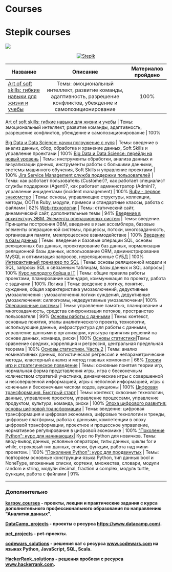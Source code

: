 # Courses

# Stepik courses

![](https://static.tildacdn.com/tild3761-3062-4635-a636-666363643432/stepik-share-ru.png)

<div id="badges" align="center">

[![Stepik](https://img.shields.io/badge/website-Stepik-black)](https://stepik.org/learn) 

</div>

Название   |Описание | Материалов пройдено
-----------|:-------:|:-------------------:
[Art of soft skills: гибкие навыки для жизни и учебы](https://github.com/QuantumFluxx/Stepik_courses/blob/main/%D0%A1%D0%B5%D1%80%D1%82%D0%B8%D1%84%D0%B8%D0%BA%D0%B0%D1%82%D1%8B/Art%20Of%20Soft%20skills%20%D0%B3%D0%B8%D0%B1%D0%BA%D0%B8%D0%B5%20%D0%BD%D0%B0%D0%B2%D1%8B%D0%BA%D0%B8%20%D0%B4%D0%BB%D1%8F%20%D0%B6%D0%B8%D0%B7%D0%BD%D0%B8%20%D0%B8%20%D1%83%D1%87%D0%B5%D0%B1%D1%8B.pdf) | Темы: эмоциональный интеллект, развитие команды, адаптивность, разрешение конфликтов, убеждение и самопозиционирование | 100%

[Art of soft skills: гибкие навыки для жизни и учебы](https://stepik.org/certificate/c652c04cd6c87762b91f840eaf04ac00c1ba6e8f.png?resolution=low) | Темы: эмоциональный интеллект, развитие команды, адаптивность, разрешение конфликтов, убеждение и самопозиционирование | 100%








[Big Data и Data Science: начни погружение с нуля](https://github.com/QuantumFluxx/Stepik_courses/blob/main/%D0%A1%D0%B5%D1%80%D1%82%D0%B8%D1%84%D0%B8%D0%BA%D0%B0%D1%82%D1%8B/Big%20Data%20%D0%B8%20Data%20Science%20%D0%BD%D0%B0%D1%87%D0%BD%D0%B8%20%D0%BF%D0%BE%D0%B3%D1%80%D1%83%D0%B6%D0%B5%D0%BD%D0%B8%D0%B5%20%D1%81%20%D0%BD%D1%83%D0%BB%D1%8F.pdf) | Темы: введение в анализ данных, сбор, обработка и хранение данных, Soft Skills и управление проектами | 100%
[Big Data и Data Science: перейди на новый уровень](https://github.com/QuantumFluxx/Stepik_courses/blob/main/%D0%A1%D0%B5%D1%80%D1%82%D0%B8%D1%84%D0%B8%D0%BA%D0%B0%D1%82%D1%8B/Big%20Data%20%D0%B8%20Data%20Science%20%D0%BF%D0%B5%D1%80%D0%B5%D0%B9%D0%B4%D0%B8%20%D0%BD%D0%B0%20%D0%BD%D0%BE%D0%B2%D1%8B%D0%B9%20%D1%83%D1%80%D0%BE%D0%B2%D0%B5%D0%BD%D1%8C.pdf) | Темы: инструменты обработки, анализа данных и визуализации данных, инструменты работы с большими данными, системы машинного обучения, Soft Skills и управление проектами | 100%
[Jira Service Management служба поддержки пользователей](https://github.com/QuantumFluxx/Stepik_courses/blob/main/%D0%A1%D0%B5%D1%80%D1%82%D0%B8%D1%84%D0%B8%D0%BA%D0%B0%D1%82%D1%8B/Jira%20Service%20Management%20%D1%81%D0%BB%D1%83%D0%B6%D0%B1%D0%B0%20%D0%BF%D0%BE%D0%B4%D0%B4%D0%B5%D1%80%D0%B6%D0%BA%D0%B8%20%D0%BF%D0%BE%D0%BB%D1%8C%D0%B7%D0%BE%D0%B2%D0%B0%D1%82%D0%B5%D0%BB%D0%B5%D0%B9.pdf) | Темы:  как работает пользователь (Customer)?, как работает специалист службы поддержки (Agent)?, как работает администратор (Admin)?, управление инцидентами (incident management) | 100%
[Ruby - первое знакомство](https://github.com/QuantumFluxx/Stepik_courses/tree/main/Ruby%20-%20%D0%BF%D0%B5%D1%80%D0%B2%D0%BE%D0%B5%20%D0%B7%D0%BD%D0%B0%D0%BA%D0%BE%D0%BC%D1%81%D1%82%D0%B2%D0%BE) | Темы: основы, управляющие структуры, коллекции, методы, ООП в Ruby, модули, примеси и стандартные классы, работа с файлами | 82%
[Web-технологии](https://github.com/QuantumFluxx/Stepik_courses/blob/main/%D0%A1%D0%B5%D1%80%D1%82%D0%B8%D1%84%D0%B8%D0%BA%D0%B0%D1%82%D1%8B/Web%20%D1%82%D0%B5%D1%85%D0%BD%D0%BE%D0%BB%D0%BE%D0%B3%D0%B8%D0%B8.pdf) | Темы: статический сайт, динамический сайт, дополнительные темы | 94% 
[Введение в архитектуру ЭВМ. Элементы операционных систем](https://github.com/QuantumFluxx/Stepik_courses/blob/main/%D0%A1%D0%B5%D1%80%D1%82%D0%B8%D1%84%D0%B8%D0%BA%D0%B0%D1%82%D1%8B/%D0%92%D0%B2%D0%B5%D0%B4%D0%B5%D0%BD%D0%B8%D0%B5%20%D0%B2%20%D0%B0%D1%80%D1%85%D0%B8%D1%82%D0%B5%D0%BA%D1%82%D1%83%D1%80%D1%83%20%D0%AD%D0%92%D0%9C%20%D0%AD%D0%BB%D0%B5%D0%BC%D0%B5%D0%BD%D1%82%D1%8B%20%D0%BE%D0%BF%D0%B5%D1%80%D0%B0%D1%86%D0%B8%D0%BE%D0%BD%D0%BD%D1%8B%D1%85%20%D1%81%D0%B8%D1%81%D1%82%D0%B5%D0%BC.pdf) | Темы: введение. Принципы построения ЭВМ, введение в язык ассемблера, базовые элементы операционной системы, процессы, потоки, многозадачность, организация памяти, межпроцессное взаимодействие | 100%
[Введение в базы данных](https://github.com/QuantumFluxx/Stepik_courses/tree/main/%D0%92%D0%B2%D0%B5%D0%B4%D0%B5%D0%BD%D0%B8%D0%B5%20%D0%B2%20%D0%B1%D0%B0%D0%B7%D1%8B%20%D0%B4%D0%B0%D0%BD%D0%BD%D1%8B%D1%85) | Темы: введение и базовые операции SQL, основы реляционных баз данных, проектирование баз данных, нормализация реляционной базы данных, использование ORM, администрирование MySQL и оптимизация запросов, нереляционные СУБД | 100%
[Интерактивный тренажер по SQL](https://github.com/QuantumFluxx/Stepik_courses/tree/main/%D0%98%D0%BD%D1%82%D0%B5%D1%80%D0%B0%D0%BA%D1%82%D0%B8%D0%B2%D0%BD%D1%8B%D0%B9%20%D1%82%D1%80%D0%B5%D0%BD%D0%B0%D0%B6%D0%B5%D1%80%20%D0%BF%D0%BE%20SQL) | Темы: основы реляционной модели и SQL, запросы SQL к связанным таблицам, базы данных и SQL запросы | 100%
[Курс молодого бойца в IT](https://github.com/QuantumFluxx/Stepik_courses/blob/main/%D0%A1%D0%B5%D1%80%D1%82%D0%B8%D1%84%D0%B8%D0%BA%D0%B0%D1%82%D1%8B/%D0%9A%D1%83%D1%80%D1%81%20%D0%BC%D0%BE%D0%BB%D0%BE%D0%B4%D0%BE%D0%B3%D0%BE%20%D0%B1%D0%BE%D0%B9%D1%86%D0%B0%20%D0%B2%20IT.pdf) | Темы: общие правила работы проектами, планирование календаря, коммуникация по проекту, работа с задачами | 100%
[Логика](https://github.com/QuantumFluxx/Stepik_courses/blob/main/%D0%A1%D0%B5%D1%80%D1%82%D0%B8%D1%84%D0%B8%D0%BA%D0%B0%D1%82%D1%8B/%D0%9B%D0%BE%D0%B3%D0%B8%D0%BA%D0%B0.pdf) | Темы: введение в логику, понятие, суждение, общая характеристика умозаключений, дедуктивные умозаключения : умозаключения логики суждений, дедуктивные умозаключения: силлогизмы, недедуктивные умозаключения| 100%
[Операционные системы](https://github.com/QuantumFluxx/Stepik_courses/blob/main/%D0%A1%D0%B5%D1%80%D1%82%D0%B8%D1%84%D0%B8%D0%BA%D0%B0%D1%82%D1%8B/%D0%9E%D0%BF%D0%B5%D1%80%D0%B0%D1%86%D0%B8%D0%BE%D0%BD%D0%BD%D1%8B%D0%B5%20%D1%81%D0%B8%D1%81%D1%82%D0%B5%D0%BC%D1%8B.pdf) | Темы: управление памятью, планирование и многозадачность, средства синхронизации потоков, пространство пользователя | 99%
[Основы работы с данными](https://github.com/QuantumFluxx/Stepik_courses/blob/main/%D0%A1%D0%B5%D1%80%D1%82%D0%B8%D1%84%D0%B8%D0%BA%D0%B0%D1%82%D1%8B/%D0%9E%D1%81%D0%BD%D0%BE%D0%B2%D1%8B%20%D1%80%D0%B0%D0%B1%D0%BE%D1%82%D1%8B%20%D1%81%20%D0%B4%D0%B0%D0%BD%D0%BD%D1%8B%D0%BC%D0%B8.pdf) | Темы: контекст, основные понятия, этапы аналитического проекта, технологии, использующие данные, инфраструктура для работы с данными, управление данными в организации, культура принятия решений на основе данных, команда, риски | 100%
[Основы статистики](https://github.com/QuantumFluxx/Stepik_courses/tree/main/%D0%9E%D1%81%D0%BD%D0%BE%D0%B2%D1%8B%20%D1%81%D1%82%D0%B0%D1%82%D0%B8%D1%81%D1%82%D0%B8%D0%BA%D0%B8)|Темы: сравнение средних, корреляция и регрессия, центральная предельная теорема | 100%
[Основы статистики. Часть 2](https://github.com/QuantumFluxx/Stepik_courses/tree/main/%D0%9E%D1%81%D0%BD%D0%BE%D0%B2%D1%8B%20%D1%81%D1%82%D0%B0%D1%82%D0%B8%D1%81%D1%82%D0%B8%D0%BA%D0%B8.%20%D0%A7%D0%B0%D1%81%D1%82%D1%8C%202) | Темы: анализ номинативных данных, логистическая регрессия и непараметрические методы, кластерный анализ и метод главных компонент | 66%
[Теория игр и стратегическое поведение](https://github.com/QuantumFluxx/Stepik_courses/tree/main/%D0%A2%D0%B5%D0%BE%D1%80%D0%B8%D1%8F%20%D0%B8%D0%B3%D1%80%20%D0%B8%20%D1%81%D1%82%D1%80%D0%B0%D1%82%D0%B5%D0%B3%D0%B8%D1%87%D0%B5%D1%81%D0%BA%D0%BE%D0%B5%20%D0%BF%D0%BE%D0%B2%D0%B5%D0%B4%D0%B5%D0%BD%D0%B8%D0%B5) | Темы: основные понятия теории игр, нормальная форма представления игры, игра с бесконечным количеством стратегий участника, динамические игры с совершенной и несовершенной информацией, игры с неполной информацией, игры с конечным и бесконечным числом ходов, аукционы | 100%
[Цифровая трансформация. Быстрый старт](https://github.com/QuantumFluxx/Stepik_courses/blob/main/%D0%A1%D0%B5%D1%80%D1%82%D0%B8%D1%84%D0%B8%D0%BA%D0%B0%D1%82%D1%8B/%D0%A6%D0%B8%D1%84%D1%80%D0%BE%D0%B2%D0%B0%D1%8F%20%D1%82%D1%80%D0%B0%D0%BD%D1%81%D1%84%D0%BE%D1%80%D0%BC%D0%B0%D1%86%D0%B8%D1%8F%20%D0%B1%D1%8B%D1%81%D1%82%D1%80%D1%8B%D0%B9%20%D1%81%D1%82%D0%B0%D1%80%D1%82.pdf) | Темы: контекст, сквозные технологии, данные, управление проектом, управление процессами, управление продуктом, культура, команда, риски | 100%
[Эпоха цифрового развития: основы цифровой трансформации](https://github.com/QuantumFluxx/Stepik_courses/blob/main/%D0%A1%D0%B5%D1%80%D1%82%D0%B8%D1%84%D0%B8%D0%BA%D0%B0%D1%82%D1%8B/%D0%AD%D0%BF%D0%BE%D1%85%D0%B0%20%D1%86%D0%B8%D1%84%D1%80%D0%BE%D0%B2%D0%BE%D0%B3%D0%BE%20%D1%80%D0%B0%D0%B7%D0%B2%D0%B8%D1%82%D0%B8%D1%8F%20%D0%BE%D1%81%D0%BD%D0%BE%D0%B2%D1%8B%20%D1%86%D0%B8%D1%84%D1%80%D0%BE%D0%B2%D0%BE%D0%B9%20%D1%82%D1%80%D0%B0%D0%BD%D1%81%D1%84%D0%BE%D1%80%D0%BC%D0%B0%D1%86%D0%B8%D0%B8.pdf) | Темы: введение: цифровая трансформация и цифровая экономика, цифровые технологии и тренды, цифровые платформы, работа с данными, компетенции в эпоху цифровой трансформации, проектное и процессное управление, нормативное регулирование в цифровой экономике | 100%
["Поколение Python": курс для начинающих](https://github.com/QuantumFluxx/Stepik_courses/tree/main/'%D0%9F%D0%BE%D0%BA%D0%BE%D0%BB%D0%B5%D0%BD%D0%B8%D0%B5%20Python'%20%D0%BA%D1%83%D1%80%D1%81%20%D0%B4%D0%BB%D1%8F%20%D0%BD%D0%B0%D1%87%D0%B8%D0%BD%D0%B0%D1%8E%D1%89%D0%B8%D1%85)| Курс по Python для новичков. Темы: ввод-вывод данных, условные операторы, типы данных, циклы for и while, строковый тип данных, списки, функции, работа над мини-проектом. | 100%
["Поколение Python": курс для продвинутых](https://github.com/QuantumFluxx/Stepik_courses/tree/main/'%D0%9F%D0%BE%D0%BA%D0%BE%D0%BB%D0%B5%D0%BD%D0%B8%D0%B5%20Python'%20%D0%BA%D1%83%D1%80%D1%81%20%D0%B4%D0%BB%D1%8F%20%D0%BF%D1%80%D0%BE%D0%B4%D0%B2%D0%B8%D0%BD%D1%83%D1%82%D1%8B%D1%85) | Темы: повторяем основные конструкции языка Python, тип данных bool и NoneType, вложенные списки, кортежи, множества, словари, модули random и string, модули decimal, fraction и complex, модуль turtle, функции, работа с файлами | 91%

------------------------------
### Дополнительно
**[karpov_courses](https://github.com/QuantumFluxx/karpov_courses) - проекты, лекции и практические задания с курса дополнительного профессионального образования по направлению "Аналитик данных".**

**[DataCamp_projects](https://github.com/QuantumFluxx/DataCamp_projects) - проекты с ресурса https://www.datacamp.com/.**

**[pet_projects](https://github.com/QuantumFluxx/pet_projects) - pet-проекты.**

**[codewars_solutions](https://github.com/QuantumFluxx/codewars_solutions) - решения кат с ресурса www.codewars.com на языках Python, JavaScript, SQL, Scala.**

**[HackerRank_solutions](https://github.com/QuantumFluxx/HackerRank_solutions) - решения проблем с ресурса www.hackerrank.com.**
